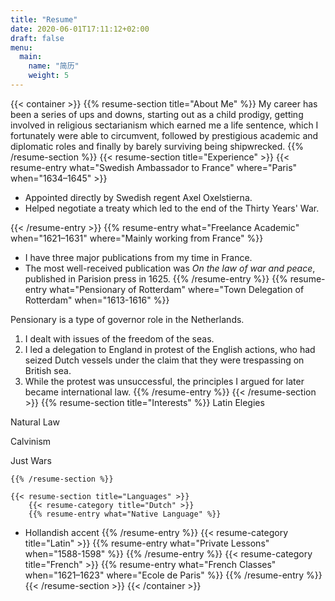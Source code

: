 ```yaml
---
title: "Resume"
date: 2020-06-01T17:11:12+02:00
draft: false
menu:
  main:
    name: "简历"
    weight: 5
---
```


{{< container >}}
    {{% resume-section title="About Me" %}}
My career has been a series of ups and downs, starting out as a child
prodigy, getting involved in religious sectarianism which earned me a
life sentence, which I fortunately were able to circumvent, followed by
prestigious academic and diplomatic roles and finally by barely surviving being
shipwrecked.
    {{% /resume-section %}}
    {{< resume-section title="Experience" >}}
        {{< resume-entry what="Swedish Ambassador to France"
                        where="Paris"
                        when="1634–1645" >}}
            <ul>
                <li>Appointed directly by Swedish regent Axel Oxelstierna.</li>
                <li>Helped negotiate a treaty which led to the end of the Thirty
                Years' War.</li>
            </ul>
        {{< /resume-entry >}}
        {{% resume-entry what="Freelance Academic"
                         when="1621–1631"
                         where="Mainly working from France" %}}
* I have three major publications from my time in France.
* The most well-received publication was *On the law of war and
peace*, published in Parision press in 1625.
        {{% /resume-entry %}}
        {{% resume-entry what="Pensionary of Rotterdam"
                         where="Town Delegation of Rotterdam"
                         when="1613-1616" %}}

Pensionary is a type of governor role in the Netherlands.

1.  I dealt with issues of the freedom of the seas.
3.  I led a delegation to England in protest of the English actions, who had
    seized Dutch vessels under the claim that they were trespassing on British
    sea.
4.  While the protest was unsuccessful, the principles I argued for later became
    international law.
        {{% /resume-entry %}}
    {{< /resume-section >}}
    {{% resume-section title="Interests" %}}
Latin Elegies

Natural Law

Calvinism

Just Wars

    {{% /resume-section %}}

    {{< resume-section title="Languages" >}}
        {{< resume-category title="Dutch" >}}
        {{% resume-entry what="Native Language" %}}
* Hollandish accent
        {{% /resume-entry %}}
        {{< resume-category title="Latin" >}}
        {{% resume-entry what="Private Lessons" when="1588-1598" %}}
        {{% /resume-entry %}}
        {{< resume-category title="French" >}}
        {{% resume-entry what="French Classes" when="1621–1623" where="Ecole de Paris" %}}
        {{% /resume-entry %}}
    {{< /resume-section >}}
{{< /container >}}
                            
